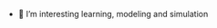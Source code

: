 
- 🌱 I’m interesting learning, modeling and simulation

<!---
ali-afs/ali-afs is a ✨ special ✨ repository because its `README.md` (this file) appears on your GitHub profile.
You can click the Preview link to take a look at your changes.
--->
